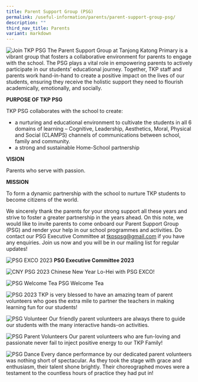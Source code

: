 ```yaml
---
title: Parent Support Group (PSG)
permalink: /useful-information/parents/parent-support-group-psg/
description: ""
third_nav_title: Parents
variant: markdown
---
```

![Join TKP PSG](/images/PSG_Banner_Nov23.jpeg)
The Parent Support Group at Tanjong Katong Primary is a vibrant group that fosters a collaborative environment for parents to engage with the school. The PSG plays a vital role in empowering parents to actively participate in our students’ educational journey. Together, TKP staff and parents work hand-in-hand to create a positive impact on the lives of our students, ensuring they receive the holistic support they need to flourish academically, emotionally, and socially.

**PURPOSE OF TKP PSG**

TKP PSG collaborates with the school to create:

* a nurturing and educational environment to cultivate the students in all 6 domains of learning – Cognitive, Leadership, Aesthetics, Moral, Physical and Social (CLAMPS) channels of communications between school, family and community.
* a strong and sustainable Home-School partnership

**VISION**

Parents who serve with passion.

**MISSION**

To form a dynamic partnership with the school to nurture TKP students to become citizens of the world.

We sincerely thank the parents for your strong support all these years and strive to foster a greater partnership in the years ahead. On this note, we would like to invite parents to come onboard our Parent Support Group (PSG) and render your help in our school programmes and activities. Do contact our PSG Executive Committee at tkpspsg@gmail.com if you have any enquiries. Join us now and you will be in our mailing list for regular updates!





![PSG EXCO 2023](/images/psg_pic1_latest_311023.jpg)
**PSG Executive Committee 2023**

![CNY PSG 2023](/images/psg_pic2_latest_311023.jpg)
Chinese New Year Lo-Hei with PSG EXCO! 

![PSG Welcome Tea](/images/psg_pic3_latest_311023.jpg)
PSG Welcome Tea

![PSG 2023](/images/psg_pic4.jpg)
TKP is very blessed to have an amazing team of parent volunteers who goes the extra mile to partner the teachers in making learning fun for our students!

![PSG Volunteer ](/images/psg_pic5.jpg)
Our friendly parent volunteers are always there to guide our students with the many interactive hands-on activities.

![PSG Parent Volunteers](/images/psg_pic6.jpg)
Our parent volunteers who are fun-loving and passionate never fail to inject positive energy to our TKP Family!

![PSG Dance ](/images/psg_pic7.jpg)
Every dance performance by our dedicated parent volunteers was nothing short of spectacular. As they took the stage with grace and enthusiasm, their talent shone brightly. Their choreographed moves were a testament to the countless hours of practice they had put in!